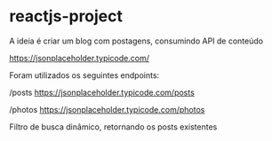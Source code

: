 # reactjs-project
A ideia é criar um blog com postagens, consumindo API de conteúdo

https://jsonplaceholder.typicode.com/

Foram utilizados os seguintes endpoints:

/posts
https://jsonplaceholder.typicode.com/posts

/photos
https://jsonplaceholder.typicode.com/photos

Filtro de busca dinâmico, retornando os posts existentes

